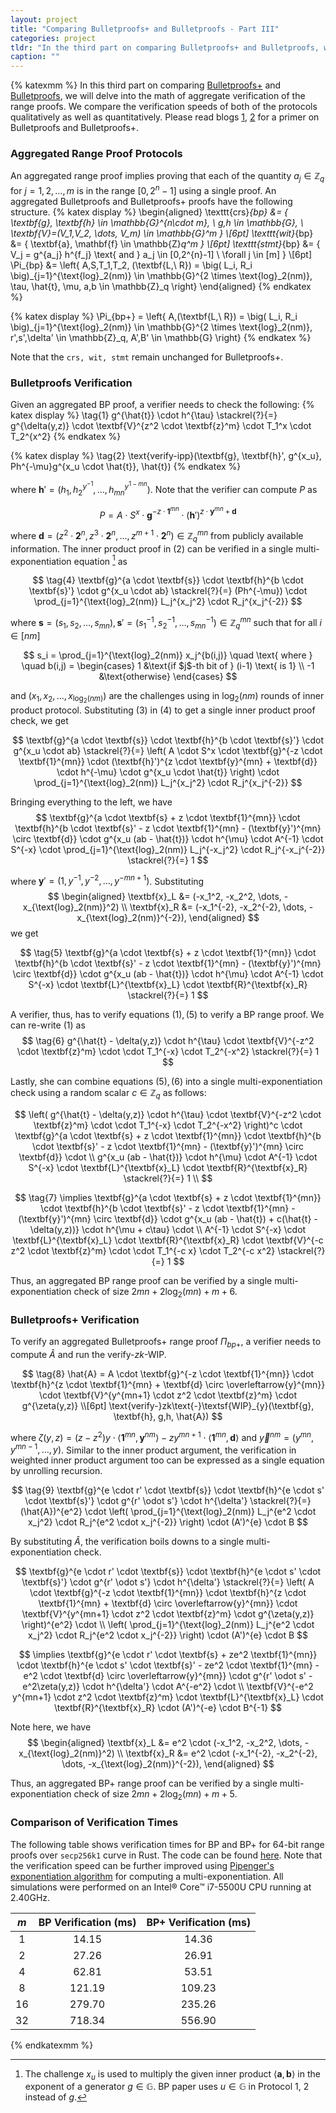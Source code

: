 ```yaml
---
layout: project
title: "Comparing Bulletproofs+ and Bulletproofs - Part III"
categories: project
tldr: "In the third part on comparing Bulletproofs+ and Bulletproofs, we discuss the single multi-exponentiation verification in Bulletproofs and Bulletproofs range proof protocols. This greatly speeds up the verification speeds. Dive in to see the math behind it!"
caption: ""
---
```


{% katexmm %}
In this third part on comparing [Bulletproofs+](https://eprint.iacr.org/2020/735.pdf) and [Bulletproofs](https://eprint.iacr.org/2017/1066.pdf), we will delve into the math of aggregate verification of the range proofs. We compare the verification speeds of both of the protocols qualitatively as well as quantitatively. Please read blogs [1](https://suyash67.github.io/homepage/project/2020/07/03/bulletproofs_plus_part1.html), [2](https://suyash67.github.io/homepage/project/2020/07/03/bulletproofs_plus_part2.html) for a primer on Bulletproofs and Bulletproofs+.


### Aggregated Range Proof Protocols 

An aggregated range proof implies proving that each of the quantity $a_j \in \mathbb{Z}_q$ for $j=1,2,\dots,m$ is in the range $[0,2^n - 1]$ using a single proof. An aggregated Bulletproofs and Bulletproofs+ proofs have the following structure.
{% katex display %}
\begin{aligned}
\texttt{crs}_{bp} &= \{ \textbf{g}, \textbf{h} \in \mathbb{G}^{n\cdot m}, \ g,h \in \mathbb{G}, \ \textbf{V}=(V_1,V_2, \dots, V_m) \in \mathbb{G}^m \} \\[6pt]
\texttt{wit}_{bp} &= \{ \textbf{a}, \mathbf{f} \in \mathbb{Z}_q^m \} \\[6pt]
\texttt{stmt}_{bp} &= \{ V_j = g^{a_j} h^{f_j} \text{ and } a_j \in [0,2^{n}-1] \ \forall j \in [m] \} \\[6pt]
\Pi_{bp} &= \left\{ A,S,T_1,T_2, (\textbf{L,\ R}) = \big( L_i, R_i \big)_{j=1}^{\text{log}_2(nm)} \in \mathbb{G}^{2 \times \text{log}_2(nm)}, \tau, \hat{t}, \mu, a,b \in \mathbb{Z}_q \right\}
\end{aligned}
{% endkatex %}

{% katex display %}
\Pi_{bp+} = \left\{ A,(\textbf{L,\ R}) = \big( L_i, R_i \big)_{j=1}^{\text{log}_2(nm)} \in \mathbb{G}^{2 \times \text{log}_2(nm)}, r',s',\delta' \in \mathbb{Z}_q,  A',B' \in \mathbb{G} \right\}
{% endkatex %}

Note that the $\texttt{crs, wit, stmt}$ remain unchanged for Bulletproofs+.

### Bulletproofs Verification

Given an aggregated BP proof, a verifier needs to check the following:
{% katex display %}
\tag{1} 
g^{\hat{t}} \cdot h^{\tau} \stackrel{?}{=} g^{\delta(y,z)} \cdot \textbf{V}^{z^2 \cdot \textbf{z}^m} \cdot T_1^x \cdot T_2^{x^2} 
{% endkatex %}

{% katex display %}
\tag{2}
\text{verify-ipp}(\textbf{g}, \textbf{h}', g^{x_u}, Ph^{-\mu}g^{x_u \cdot \hat{t}}, \hat{t})
{% endkatex %}

where $\textbf{h}' = (h_1, h_2^{y^{-1}}, \dots, h_{mn}^{y^{1-mn}})$.
Note that the verifier can compute $P$ as 

$$\tag{3} P = A \cdot S^x \cdot \textbf{g}^{-z \cdot \textbf{1}^{mn}} \cdot (\textbf{h}')^{z \cdot \textbf{y}^{mn} + \textbf{d}}$$ 

where $\textbf{d} = (z^2 \cdot \textbf{2}^n, z^3 \cdot \textbf{2}^n, \dots, z^{m+1} \cdot \textbf{2}^n) \in \mathbb{Z}^{mn}_q$ from publicly available information.
The inner product proof in $(2)$ can be verified in a single multi-exponentiation equation [^1] as

$$
\tag{4}
\textbf{g}^{a \cdot \textbf{s}} \cdot \textbf{h}^{b \cdot \textbf{s}'} \cdot g^{x_u \cdot ab} \stackrel{?}{=} (Ph^{-\mu}) \cdot \prod_{j=1}^{\text{log}_2(nm)} L_j^{x_j^2} \cdot R_j^{x_j^{-2}}
$$

where $\textbf{s} = (s_1, s_2, \dots, s_{mn}), \textbf{s}' = (s_1^{-1}, s_2^{-1}, \dots, s_{mn}^{-1}) \in \mathbb{Z}_q^{mn}$ such that for all $i \in [nm]$

$$
s_i = \prod_{j=1}^{\text{log}_2(nm)} x_j^{b(i,j)}
\quad
\text{ where }
\quad
b(i,j) = 
\begin{cases}
   1 &\text{if $j$-th bit of } (i-1) \text{ is 1} \\
   -1 &\text{otherwise}
\end{cases}
$$

and $(x_1, x_2, \dots, x_{\text{log}_2(nm)})$ are the challenges using in $\text{log}_2(nm)$ rounds of inner product protocol. Substituting $(3)$ in $(4)$ to get a single inner product proof check, we get

$$
\textbf{g}^{a \cdot \textbf{s}} \cdot \textbf{h}^{b \cdot \textbf{s}'} \cdot g^{x_u \cdot ab} \stackrel{?}{=} 
\left(
    A \cdot S^x \cdot \textbf{g}^{-z \cdot \textbf{1}^{mn}} \cdot (\textbf{h}')^{z \cdot \textbf{y}^{mn} + \textbf{d}} \cdot h^{-\mu} \cdot g^{x_u \cdot \hat{t}}
\right) 
\cdot \prod_{j=1}^{\text{log}_2(nm)} L_j^{x_j^2} \cdot R_j^{x_j^{-2}}
$$

Bringing everything to the left, we have
$$
\textbf{g}^{a \cdot \textbf{s} + z \cdot \textbf{1}^{mn}} \cdot 
\textbf{h}^{b \cdot \textbf{s}' - z \cdot \textbf{1}^{mn} - (\textbf{y}')^{mn} \circ \textbf{d}} \cdot 
g^{x_u (ab - \hat{t})} \cdot
h^{\mu} \cdot 
A^{-1} \cdot 
S^{-x} \cdot
\prod_{j=1}^{\text{log}_2(nm)} L_j^{-x_j^2} \cdot R_j^{-x_j^{-2}}
\stackrel{?}{=}
1
$$

where $\textbf{y}' = (1, y^{-1}, y^{-2}, \dots, y^{-mn+1})$. Substituting 
$$
\begin{aligned}
\textbf{x}_L &= (-x_1^2, -x_2^2, \dots, -x_{\text{log}_2(nm)}^2) \\
\textbf{x}_R &= (-x_1^{-2}, -x_2^{-2}, \dots, -x_{\text{log}_2(nm)}^{-2}),
\end{aligned}
$$
we get 

$$
\tag{5}
\textbf{g}^{a \cdot \textbf{s} + z \cdot \textbf{1}^{mn}} \cdot 
\textbf{h}^{b \cdot \textbf{s}' - z \cdot \textbf{1}^{mn} - (\textbf{y}')^{mn} \circ \textbf{d}} \cdot 
g^{x_u (ab - \hat{t})} \cdot
h^{\mu} \cdot 
A^{-1} \cdot 
S^{-x} \cdot
\textbf{L}^{\textbf{x}_L} \cdot
\textbf{R}^{\textbf{x}_R}
\stackrel{?}{=}
1
$$

A verifier, thus, has to verify equations $(1), (5)$ to verify a BP range proof. We can re-write $(1)$ as
$$
\tag{6}
g^{\hat{t} - \delta(y,z)} \cdot 
h^{\tau} \cdot
\textbf{V}^{-z^2 \cdot \textbf{z}^m} \cdot
\cdot T_1^{-x} \cdot 
T_2^{-x^2}
\stackrel{?}{=} 
1
$$

Lastly, she can combine equations $(5), (6)$ into a single multi-exponentiation check using a random scalar $c \in \mathbb{Z}_q$ as follows:

$$
\left(
    g^{\hat{t} - \delta(y,z)} \cdot 
    h^{\tau} \cdot
    \textbf{V}^{-z^2 \cdot \textbf{z}^m} \cdot
    \cdot T_1^{-x} \cdot 
    T_2^{-x^2}
\right)^c 
\cdot
\textbf{g}^{a \cdot \textbf{s} + z \cdot \textbf{1}^{mn}} \cdot 
\textbf{h}^{b \cdot \textbf{s}' - z \cdot \textbf{1}^{mn} - (\textbf{y}')^{mn} \circ \textbf{d}} \cdot 
\\
g^{x_u (ab - \hat{t})} \cdot
h^{\mu} \cdot 
A^{-1} \cdot 
S^{-x} \cdot
\textbf{L}^{\textbf{x}_L} \cdot
\textbf{R}^{\textbf{x}_R}
\stackrel{?}{=}
1
\\
$$

$$
\tag{7}
\implies
\textbf{g}^{a \cdot \textbf{s} + z \cdot \textbf{1}^{mn}} \cdot 
\textbf{h}^{b \cdot \textbf{s}' - z \cdot \textbf{1}^{mn} - (\textbf{y}')^{mn} \circ \textbf{d}} \cdot 
g^{x_u (ab - \hat{t}) + c(\hat{t} - \delta(y,z))} \cdot
h^{\mu + c\tau} \cdot 
\\
A^{-1} \cdot 
S^{-x} \cdot
\textbf{L}^{\textbf{x}_L} \cdot
\textbf{R}^{\textbf{x}_R} \cdot
\textbf{V}^{-c z^2 \cdot \textbf{z}^m} \cdot
\cdot T_1^{-c x} \cdot 
T_2^{-c x^2}
\stackrel{?}{=}
1
$$

Thus, an aggregated BP range proof can be verified by a single multi-exponentiation check of size $2mn + 2\text{log}_2(mn) + m + 6$.

### Bulletproofs+ Verification

To verify an aggregated Bulletproofs+ range proof $\Pi_{bp+}$, a verifier needs to compute $\hat{A}$ and run the $\text{verify-}zk\text{-}\textsf{WIP}$.

$$
\tag{8}
\hat{A} = A \cdot
\textbf{g}^{-z \cdot \textbf{1}^{mn}} \cdot 
\textbf{h}^{z \cdot \textbf{1}^{mn} + \textbf{d} \circ \overleftarrow{y}^{mn}} \cdot
\textbf{V}^{y^{mn+1} \cdot z^2 \cdot \textbf{z}^m} \cdot g^{\zeta(y,z)} 
\\[6pt]
\text{verify-}zk\text{-}\textsf{WIP}_{y}(\textbf{g}, \textbf{h}, g,h, \hat{A})
$$

where $\zeta(y,z) = (z - z^2) y \cdot \langle \textbf{1}^{mn},\textbf{y}^{nm} \rangle - zy^{mn+1} \cdot \langle \textbf{1}^{mn}, \textbf{d} \rangle$ and $\overleftarrow{y}^{nm} = (y^{mn}, y^{mn-1}, \dots, y)$.
Similar to the inner product argument, the verification in weighted inner product argument too can be expressed as a single equation by unrolling recursion.

$$
\tag{9}
\textbf{g}^{e \cdot r' \cdot \textbf{s}} \cdot 
\textbf{h}^{e \cdot s' \cdot \textbf{s}'} \cdot 
g^{r' \odot s'} \cdot
h^{\delta'} 
\stackrel{?}{=} 
(\hat{A})^{e^2} \cdot 
\left(
    \prod_{j=1}^{\text{log}_2(nm)} L_j^{e^2 \cdot x_j^2} \cdot R_j^{e^2 \cdot x_j^{-2}}
\right) \cdot
(A')^{e} \cdot B 
$$

By substituting $\hat{A}$, the verification boils downs to a single multi-exponentiation check.

$$
\textbf{g}^{e \cdot r' \cdot \textbf{s}} \cdot 
\textbf{h}^{e \cdot s' \cdot \textbf{s}'} \cdot 
g^{r' \odot s'} \cdot
h^{\delta'} 
\stackrel{?}{=} 
\left(
    A \cdot
    \textbf{g}^{-z \cdot \textbf{1}^{mn}} \cdot 
    \textbf{h}^{z \cdot \textbf{1}^{mn} + \textbf{d} \circ \overleftarrow{y}^{mn}} \cdot
    \textbf{V}^{y^{mn+1} \cdot z^2 \cdot \textbf{z}^m} \cdot g^{\zeta(y,z)} 
\right)^{e^2} \cdot 
\\
\left(
    \prod_{j=1}^{\text{log}_2(nm)} L_j^{e^2 \cdot x_j^2} \cdot R_j^{e^2 \cdot x_j^{-2}}
\right) \cdot
(A')^{e} \cdot B 
$$

$$
\implies 
\textbf{g}^{e \cdot r' \cdot \textbf{s} + ze^2 \textbf{1}^{mn}} \cdot 
\textbf{h}^{e \cdot s' \cdot \textbf{s}' - ze^2 \cdot \textbf{1}^{mn} - e^2 \cdot \textbf{d} \circ \overleftarrow{y}^{mn}} \cdot 
g^{r' \odot s' - e^2\zeta(y,z)} \cdot
h^{\delta'} \cdot
A^{-e^2} \cdot
\\
\textbf{V}^{-e^2 y^{mn+1} \cdot z^2 \cdot \textbf{z}^m} \cdot 
\textbf{L}^{\textbf{x}_L} \cdot
\textbf{R}^{\textbf{x}_R} \cdot
(A')^{-e} \cdot B^{-1} 
$$

Note here, we have 
$$
\begin{aligned}
\textbf{x}_L &= e^2 \cdot (-x_1^2, -x_2^2, \dots, -x_{\text{log}_2(nm)}^2) \\
\textbf{x}_R &= e^2 \cdot (-x_1^{-2}, -x_2^{-2}, \dots, -x_{\text{log}_2(nm)}^{-2}),
\end{aligned}
$$

Thus, an aggregated BP+ range proof can be verified by a single multi-exponentiation check of size $2mn + 2\text{log}_2(mn) + m + 5$.

### Comparison of Verification Times

The following table shows verification times for BP and BP+ for $64$-bit range proofs over $\texttt{secp256k1}$ curve in Rust.
The code can be found [here](https://github.com/KZen-networks/bulletproofs).
Note that the verification speed can be further improved using [Pipenger's exponentiation algorithm](https://cr.yp.to/papers/pippenger.pdf) for computing a multi-exponentiation.
All simulations were performed on an Intel® Core™ i7-5500U CPU running at 2.40GHz.

|  $m$ 	| BP Verification (ms) 	| BP+ Verification (ms) 	|
|:--:	|:--------------------:	|:---------------------:	|
| 1  	|         14.15        	|         14.36         	|
| 2  	|         27.26        	|         26.91         	|
| 4  	|         62.81        	|         53.51         	|
| 8  	|        121.19        	|         109.23        	|
| 16 	|        279.70        	|         235.26        	|
| 32 	|        718.34        	|         556.90        	|

[^1]: The challenge $x_u$ is used to multiply the given inner product $\langle \textbf{a},\textbf{b} \rangle$ in the exponent of a generator $g \in \mathbb{G}$. BP paper uses $u \in \mathbb{G}$ in Protocol 1, 2 instead of $g$. 

{% endkatexmm %}
